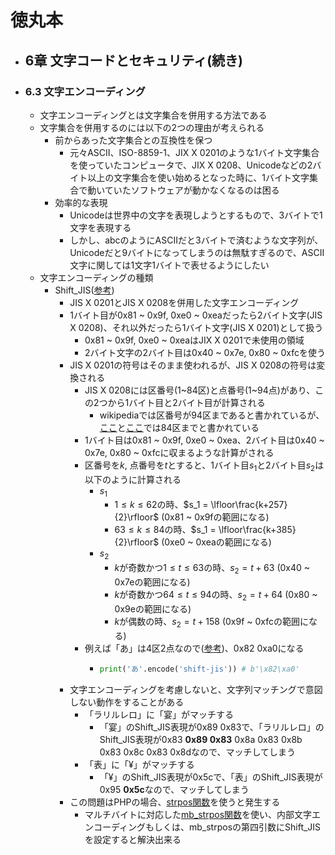# 徳丸本
- ## 6章 文字コードとセキュリティ(続き)
- ### 6.3 文字エンコーディング
	- 文字エンコーディングとは文字集合を併用する方法である
	- 文字集合を併用するのには以下の2つの理由が考えられる
		- 前からあった文字集合との互換性を保つ
			- 元々ASCII、ISO-8859-1、JIX X 0201のような1バイト文字集合を使っていたコンピュータで、JIX X 0208、Unicodeなどの2バイト以上の文字集合を使い始めるとなった時に、1バイト文字集合で動いていたソフトウェアが動かなくなるのは困る
		- 効率的な表現
			- Unicodeは世界中の文字を表現しようとするもので、3バイトで1文字を表現する
			- しかし、abcのようにASCIIだと3バイトで済むような文字列が、Unicodeだと9バイトになってしまうのは無駄すぎるので、ASCII文字に関しては1文字1バイトで表せるようにしたい
	- 文字エンコーディングの種類
		- Shift_JIS([参考](https://ja.wikipedia.org/wiki/Shift_JIS))
			- JIS X 0201とJIS X 0208を併用した文字エンコーディング
			- 1バイト目が0x81 ~ 0x9f, 0xe0 ~ 0xeaだったら2バイト文字(JIS X 0208)、それ以外だったら1バイト文字(JIS X 0201)として扱う
				- 0x81 ~ 0x9f, 0xe0 ~ 0xeaはJIX X 0201で未使用の領域
				- 2バイト文字の2バイト目は0x40 ~ 0x7e, 0x80 ~ 0xfcを使う
			- JIS X 0201の符号はそのまま使われるが、JIS X 0208の符号は変換される
				- JIS X 0208には区番号(1~84区)と点番号(1~94点)があり、この2つから1バイト目と2バイト目が計算される
					- wikipediaでは区番号が94区まであると書かれているが、[ここ](https://www.tohoho-web.com/ex/charset.html#jis-x-0208)と[ここ](https://www.asahi-net.or.jp/~ax2s-kmtn/ref/jisx0208.html)では84区までと書かれている
				- 1バイト目は0x81 ~ 0x9f, 0xe0 ~ 0xea、2バイト目は0x40 ~ 0x7e, 0x80 ~ 0xfcに収まるような計算がされる
				- 区番号を$k$, 点番号を$t$とすると、1バイト目$s_1$と2バイト目$s_2$は以下のように計算される
					- $s_1$
						- $1 \leq k \leq 62$の時、$s_1 = \lfloor\frac{k+257}{2}\rfloor$ (0x81 ~ 0x9fの範囲になる)
						- $63 \leq k \leq 84$の時、$s_1 = \lfloor\frac{k+385}{2}\rfloor$ (0xe0 ~ 0xeaの範囲になる)
					- $s_2$
						- $k$が奇数かつ$1 \leq t \leq 63$の時、$s_2 = t+63$ (0x40 ~ 0x7eの範囲になる)
						- $k$が奇数かつ$64 \leq t \leq 94$の時、$s_2 = t+64$ (0x80 ~ 0x9eの範囲になる)
						- $k$が偶数の時、$s_2 = t + 158$ (0x9f ~ 0xfcの範囲になる)
				- 例えば「あ」は4区2点なので([参考](https://www.asahi-net.or.jp/~ax2s-kmtn/ref/jisx0208.html))、0x82 0xa0になる
					- ```python
					  print('あ'.encode('shift-jis')) # b'\x82\xa0'
					  ```
			- 文字エンコーディングを考慮しないと、文字列マッチングで意図しない動作をすることがある
				- 「ラリルレロ」に「宴」がマッチする
					- 「宴」のShift_JIS表現が0x89 0x83で、「ラリルレロ」のShift_JIS表現が0x83 **0x89 0x83** 0x8a 0x83 0x8b 0x83 0x8c 0x83 0x8dなので、マッチしてしまう
				- 「表」に「¥」がマッチする
					- 「¥」のShift_JIS表現が0x5cで、「表」のShift_JIS表現が0x95 **0x5c**なので、マッチしてしまう
			- この問題はPHPの場合、[strpos関数](https://www.php.net/manual/ja/function.strpos.php)を使うと発生する
				- マルチバイトに対応した[mb_strpos関数](https://www.php.net/manual/ja/function.mb-strpos.php)を使い、内部文字エンコーディングもしくは、mb_strposの第四引数にShift_JISを設定すると解決出来る